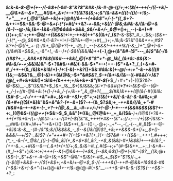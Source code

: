 __&:&-&_-$-@+(+--/(-&$+(_-&#-_$"&?$"&#&-_/&_-#-@_-(*(/+;+:($(+-++(-/((-*&)-__@&*&--&+?___#()&*_&+!+-+?((&?&(&;+;&"(&-&&*((((-(()(-+!&;-*+"___++(_@$"(*&#-+&*(++)_@_#(/&+-+(+&&$"+/-(-*((_$+?-*&++:+$&+&&-$-@+&_$+$(-(*(+_#(/++&?_-+-_&&;+&(*(/-@&;&#&-&/(&-@+&(&-)-*-@-/&;(&+*-)&&-/(@&&&&+$&&_$&/+&+/-_&*_@+_()+;_--)-&+)+#(/(++;__&"__+;+*-@&!-_+((&&_&!+:+;-++&(++"&((&+/_(&?-__&-$$?_#_-_$&;-(_$&*-(-)(*_--@_$&#&+&/(-&?_++!+/-($?&+-@+;+#(__)+;+/&;&-$?&"()&_&*+_+;_#$?&?+(-@((+_+-((-/&*_@(@+?(-+_-@_(-_--(-&&&!-*+*+!&/(-&;_)+"_@+)-&-((/&#(&+$&$_-_-&"+!_-&--)+(-$&!((&_&/__&)+$+(-)__(@+$(_&"&#-($"---_&)$"&(-/&(_/_#$?+_-_&#&*$?&$(#&#--+&&(_@(*$"$"+*-@_)&(_(&*&:-$&(&:-#&:&/+-+;&_&)&)&"-$+?&#&:+#&)(-&&-$+"+:+!++-)$"+&+?_/_(+&+#-#_/+*-+(&_/&)&*&!&!+)-/+:(-&(-+&?((+$&:_#&_&:&(+_-@_/-*+:+"-&-+&_(_(*(#((&;--&$&?&__@(-&)++(&(@&;-$+"&#_$&?_$-+(&+:&/(&--_((*-#&&(/+)&?(@(_+#+*&*&&()+:&!_&+(_&+++;+/&+&_+-$"(#-$(_+__$_/+#+*+)-((($?&?-@-$&)__-_$"((&/&?+$_)&+_/&__$+)&/&&&;(_&:+?-&&#((__+?+:-(__&$-@--(@-+_/-)+((#-@&+&:(+()-/+&_/-(+/&-+"_&_@+?(____$(#&)&*++(@(&(_-#((&!&:__(&_#-$-_-(-/++-+&"+#+_(&+#-+&)+;$"+;+)_/_(&(++&)(-&-&!-&_-&#&;+;_#(&+#+((_($(*&)&"&$+_&"&?-$(*-$&_+($?-+-(&_$?_$&;+_-++&&/(/&_+"-#(#&#+&-+-*&*-(-_+?-+(@_&__&_-#-++/-/+!-@-)-*---*(&&#&$&(&_$?+-+:_((@&$-/_((@++(_+$&:-$_$_&&"(*((&;_@(@&+-_+_&/($&__-_)+/(@&(+?&+-*+(+?&+&-_/(+-/_@(#-+-+-/(#+(-$((&"&_+++!+#&--(&"+:(/+;---/+)($-)&!&:-__#_#&-()(#+/_#_++"-+&+(/()-(&$+*(_&--(()-_-@+;-_+*--_-(_-(--_#_&($-+-@-*_+&)&:&-&__-(#-/&"&;&/_(_)&$&&_-_$_--&()&_(@_)$?_+&;++&&&-&*(/+;_$+(_)-_&&&/--+/$?-_&)$?-/+"+++#+?(+($+*&?(+_)(+-($?&#-++(($&:-_+++!_#+++;(*_-_-&-(+_@&/_(()-)-@&_&)(*_&+$+$(_&?_-+$_&(*&&_)-#+)&$&)+--+&(&?_-(++-&_-_+#(&--&--(_&+!+(+!(/+;&_&/&:-#_(_#($_-+;+"(#-$(&+*__+;_)-&+#--(#_/-+$"+)_/&:+:+)+++(--&(-@&&+--)+$&_(--$&;&$()-@+(-)&"-)$?__((&;_@+(&$-(-_$"+*&-+*-#-@+)&;+&$"-@&"+$_/&(+_-#_$_+_$($+"$?_&_)_/-*_+((-$(@+&&$-+-/($(+&$+;+*_&_+&/+-_@+$_$-/(-+++&()-++#-@&_&_+!&$&$-#&(+&&:+&+!-&+"-)_)+((@-#_)+-+!&_-@(@-#(+&"__--_++&-#_+&-&_-($?&(--+$&:-_+?_:
